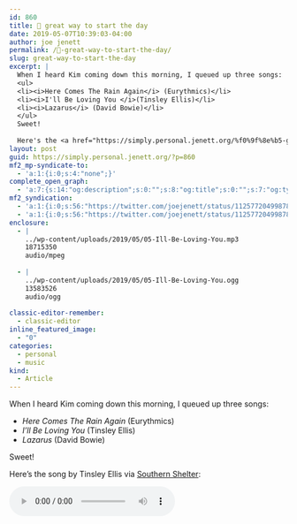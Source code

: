 ```yaml
---
id: 860
title: 🎵 great way to start the day
date: 2019-05-07T10:39:03-04:00
author: joe jenett
permalink: /🎵-great-way-to-start-the-day/
slug: great-way-to-start-the-day
excerpt: |
  When I heard Kim coming down this morning, I queued up three songs:
  <ul>
  <li><i>Here Comes The Rain Again</i> (Eurythmics)</li>
  <li><i>I'll Be Loving You </i>(Tinsley Ellis)</li>
  <li><i>Lazarus</i> (David Bowie)</li>
  </ul>
  Sweet!
  
  Here's the <a href="https://simply.personal.jenett.org/%f0%9f%8e%b5-great-way-to-start-the-day/">song</a> by Tinsley Ellis via <a href="http://southernshelter.com/2011/02/tinsley-ellis-smiths-olde-bar-11201/">Southern Shelter</a>:
layout: post
guid: https://simply.personal.jenett.org/?p=860
mf2_mp-syndicate-to:
  - 'a:1:{i:0;s:4:"none";}'
complete_open_graph:
  - 'a:7:{s:14:"og:description";s:0:"";s:8:"og:title";s:0:"";s:7:"og:type";s:0:"";s:12:"twitter:card";s:7:"summary";s:15:"twitter:creator";s:0:"";s:19:"twitter:description";s:0:"";s:8:"og:image";s:0:"";}'
mf2_syndication:
  - 'a:1:{i:0;s:56:"https://twitter.com/joejenett/status/1125772049987846144";}'
  - 'a:1:{i:0;s:56:"https://twitter.com/joejenett/status/1125772049987846144";}'
enclosure:
  - |
    ../wp-content/uploads/2019/05/05-Ill-Be-Loving-You.mp3
    18715350
    audio/mpeg
    
  - |
    ../wp-content/uploads/2019/05/05-Ill-Be-Loving-You.ogg
    13583526
    audio/ogg
    
classic-editor-remember:
  - classic-editor
inline_featured_image:
  - "0"
categories:
  - personal
  - music
kind:
  - Article
---
```

When I heard Kim coming down this morning, I queued up three songs:

  * _Here Comes The Rain Again_ (Eurythmics)
  * _I’ll Be Loving You_ (Tinsley Ellis)
  * _Lazarus_ (David Bowie)

Sweet!

Here’s the song by Tinsley Ellis via [Southern Shelter](http://southernshelter.com/):

<audio controls><source src="../wp-content/uploads/2019/05/05-Ill-Be-Loving-You.mp3" type="audio/mp3"><source src="../wp-content/uploads/2019/05/05-Ill-Be-Loving-You.ogg" type="audio/ogg"></audio>